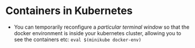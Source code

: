 # Containers in Kubernetes

* You can temporarily reconfigure a _particular terminal window_ so that the docker environment is inside your kubernetes cluster, allowing you to see the containers etc: `eval $(minikube docker-env)`
